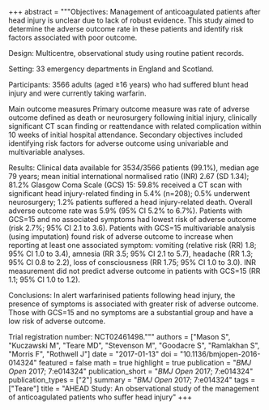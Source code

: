 +++
abstract = """Objectives: Management of anticoagulated patients after head injury is unclear due to lack of robust evidence. This study aimed to determine the adverse outcome rate in these patients and identify risk factors associated with poor outcome.

Design: Multicentre, observational study using routine patient records.

Setting: 33 emergency departments in England and Scotland.

Participants: 3566 adults (aged ≥16 years) who had suffered blunt head injury and were currently taking warfarin.

Main outcome measures Primary outcome measure was rate of adverse outcome defined as death or neurosurgery following initial injury, clinically significant CT scan finding or reattendance with related complication within 10 weeks of initial hospital attendance. Secondary objectives included identifying risk factors for adverse outcome using univariable and multivariable analyses.

Results: Clinical data available for 3534/3566 patients (99.1%), median age 79 years; mean initial international normalised ratio (INR) 2.67 (SD 1.34); 81.2% Glasgow Coma Scale (GCS) 15: 59.8% received a CT scan with significant head injury-related finding in 5.4% (n=208); 0.5% underwent neurosurgery; 1.2% patients suffered a head injury-related death. Overall adverse outcome rate was 5.9% (95% CI 5.2% to 6.7%). Patients with GCS=15 and no associated symptoms had lowest risk of adverse outcome (risk 2.7%; 95% CI 2.1 to 3.6). Patients with GCS=15 multivariable analysis (using imputation) found risk of adverse outcome to increase when reporting at least one associated symptom: vomiting (relative risk (RR) 1.8; 95% CI 1.0 to 3.4), amnesia (RR 3.5; 95% CI 2.1 to 5.7), headache (RR 1.3; 95% CI 0.8 to 2.2), loss of consciousness (RR 1.75; 95% CI 1.0 to 3.0). INR measurement did not predict adverse outcome in patients with GCS=15 (RR 1.1; 95% CI 1.0 to 1.2).

Conclusions: In alert warfarinised patients following head injury, the presence of symptoms is associated with greater risk of adverse outcome. Those with GCS=15 and no symptoms are a substantial group and have a low risk of adverse outcome.

Trial registration number: NCT02461498."""
authors = ["Mason S", "Kuczawski M", "Teare MD", "Stevenson M", "Goodacre S", "Ramlakhan S", "Morris F", "Rothwell J"]
date = "2017-01-13"
doi = "10.1136/bmjopen-2016-014324"
featured = false
math = true
highlight = true
publication = "*BMJ Open* 2017; 7:e014324"
publication_short = "*BMJ Open* 2017; 7:e014324"
publication_types = ["2"]
summary = "*BMJ Open* 2017; 7:e014324"
tags = ["Teare"]
title = "AHEAD Study: An observational study of the management of anticoagulated patients who suffer head injury"
+++
